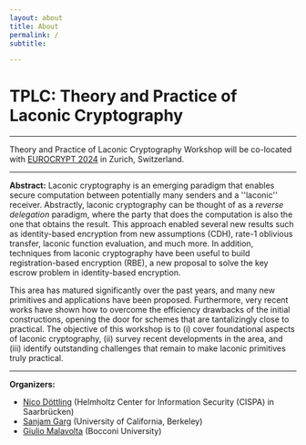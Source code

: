 ```yaml
---
layout: about
title: About
permalink: /
subtitle: 

---
```

# TPLC: Theory and Practice of Laconic Cryptography

---

Theory and Practice of Laconic Cryptography Workshop will be co-located with [EUROCRYPT 2024](https://eurocrypt.iacr.org/2024/) in  Zurich, Switzerland.  

---

**Abstract:** Laconic cryptography is an emerging paradigm that enables secure computation between potentially many senders and a ''laconic'' receiver. Abstractly, laconic cryptography can be thought of as a *reverse delegation* paradigm, where the party that does the computation is also the one that obtains the result. This approach enabled several new results such as identity-based encryption from new assumptions (CDH), rate-1 oblivious transfer, laconic function evaluation, and much more. In addition, techniques from laconic cryptography have been useful to build registration-based encryption (RBE), a new proposal to solve the key escrow problem in identity-based encryption.

This area has matured significantly over the past years, and many new primitives and applications have been proposed. Furthermore, very recent works have shown how to overcome the efficiency drawbacks of the initial constructions, opening the door for schemes that are tantalizingly close to practical. The objective of this workshop is to (i) cover foundational aspects of laconic cryptography, (ii) survey recent developments in the area, and (iii) identify outstanding challenges that remain to make laconic primitives truly practical.

---

**Organizers:**
- [Nico Döttling](https://sites.google.com/site/nicodoettling/) (Helmholtz Center for Information Security (CISPA) in Saarbrücken)
- [Sanjam Garg](https://www.cs.berkeley.edu/~sanjamg) (University of California, Berkeley)
- [Giulio Malavolta](https://sites.google.com/view/giuliomalavolta/) (Bocconi University)
